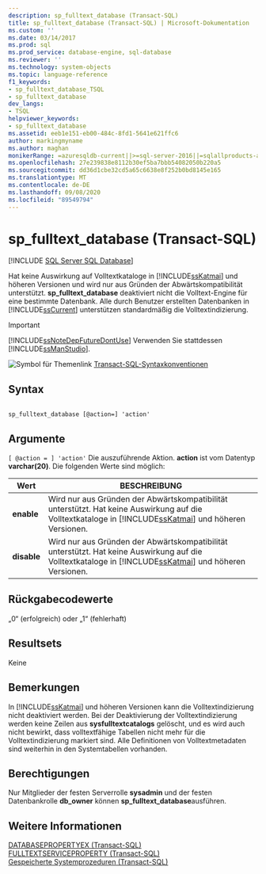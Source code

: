 ```yaml
---
description: sp_fulltext_database (Transact-SQL)
title: sp_fulltext_database (Transact-SQL) | Microsoft-Dokumentation
ms.custom: ''
ms.date: 03/14/2017
ms.prod: sql
ms.prod_service: database-engine, sql-database
ms.reviewer: ''
ms.technology: system-objects
ms.topic: language-reference
f1_keywords:
- sp_fulltext_database_TSQL
- sp_fulltext_database
dev_langs:
- TSQL
helpviewer_keywords:
- sp_fulltext_database
ms.assetid: eeb1e151-eb00-484c-8fd1-5641e621ffc6
author: markingmyname
ms.author: maghan
monikerRange: =azuresqldb-current||>=sql-server-2016||=sqlallproducts-allversions||>=sql-server-linux-2017||=azuresqldb-mi-current
ms.openlocfilehash: 27e239838e8112b30ef5ba7bbb54082050b220a5
ms.sourcegitcommit: dd36d1cbe32cd5a65c6638e8f252b0bd8145e165
ms.translationtype: MT
ms.contentlocale: de-DE
ms.lasthandoff: 09/08/2020
ms.locfileid: "89549794"
---
```

# <a name="sp_fulltext_database-transact-sql"></a>sp_fulltext_database (Transact-SQL)
[!INCLUDE [SQL Server SQL Database](../../includes/applies-to-version/sql-asdb.md)]

  Hat keine Auswirkung auf Volltextkataloge in [!INCLUDE[ssKatmai](../../includes/sskatmai-md.md)] und höheren Versionen und wird nur aus Gründen der Abwärtskompatibilität unterstützt. **sp_fulltext_database** deaktiviert nicht die Volltext-Engine für eine bestimmte Datenbank. Alle durch Benutzer erstellten Datenbanken in [!INCLUDE[ssCurrent](../../includes/sscurrent-md.md)] unterstützen standardmäßig die Volltextindizierung.  
  
> [!IMPORTANT]  
>  [!INCLUDE[ssNoteDepFutureDontUse](../../includes/ssnotedepfuturedontuse-md.md)] Verwenden Sie stattdessen [!INCLUDE[ssManStudio](../../includes/ssmanstudio-md.md)].  
  
 ![Symbol für Themenlink](../../database-engine/configure-windows/media/topic-link.gif "Symbol für Themenlink") [Transact-SQL-Syntaxkonventionen](../../t-sql/language-elements/transact-sql-syntax-conventions-transact-sql.md)  
  
## <a name="syntax"></a>Syntax  
  
```  
  
sp_fulltext_database [@action=] 'action'  
```  
  
## <a name="arguments"></a>Argumente  
`[ @action = ] 'action'` Die auszuführende Aktion. **action** ist vom Datentyp **varchar(20)**. Die folgenden Werte sind möglich:  
  
|Wert|BESCHREIBUNG|  
|-----------|-----------------|  
|**enable**|Wird nur aus Gründen der Abwärtskompatibilität unterstützt. Hat keine Auswirkung auf die Volltextkataloge in [!INCLUDE[ssKatmai](../../includes/sskatmai-md.md)] und höheren Versionen.|  
|**disable**|Wird nur aus Gründen der Abwärtskompatibilität unterstützt. Hat keine Auswirkung auf die Volltextkataloge in [!INCLUDE[ssKatmai](../../includes/sskatmai-md.md)] und höheren Versionen.|  
  
## <a name="return-code-values"></a>Rückgabecodewerte  
 „0“ (erfolgreich) oder „1“ (fehlerhaft)  
  
## <a name="result-sets"></a>Resultsets  
 Keine  
  
## <a name="remarks"></a>Bemerkungen  
 In [!INCLUDE[ssKatmai](../../includes/sskatmai-md.md)] und höheren Versionen kann die Volltextindizierung nicht deaktiviert werden. Bei der Deaktivierung der Volltextindizierung werden keine Zeilen aus **sysfulltextcatalogs** gelöscht, und es wird auch nicht bewirkt, dass volltextfähige Tabellen nicht mehr für die Volltextindizierung markiert sind. Alle Definitionen von Volltextmetadaten sind weiterhin in den Systemtabellen vorhanden.  
  
## <a name="permissions"></a>Berechtigungen  
 Nur Mitglieder der festen Serverrolle **sysadmin** und der festen Datenbankrolle **db_owner** können **sp_fulltext_database**ausführen.  
  
## <a name="see-also"></a>Weitere Informationen  
 [DATABASEPROPERTYEX &#40;Transact-SQL&#41;](../../t-sql/functions/databasepropertyex-transact-sql.md)   
 [FULLTEXTSERVICEPROPERTY &#40;Transact-SQL&#41;](../../t-sql/functions/fulltextserviceproperty-transact-sql.md)   
 [Gespeicherte Systemprozeduren &#40;Transact-SQL&#41;](../../relational-databases/system-stored-procedures/system-stored-procedures-transact-sql.md)  
  
  
